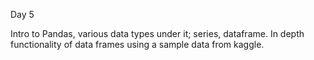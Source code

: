 Day 5

Intro to Pandas, various data types under it; series, dataframe. In depth functionality of data frames using a sample data from kaggle. 
